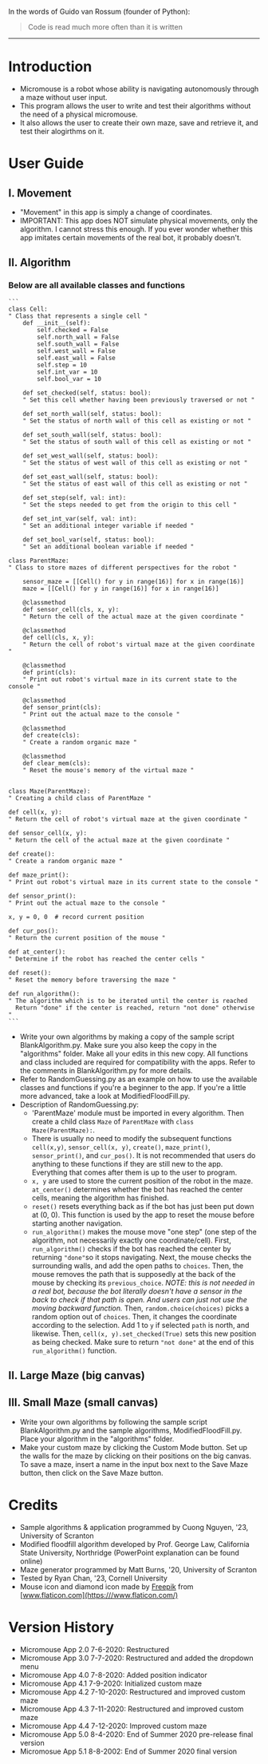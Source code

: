 In the words of Guido van Rossum (founder of Python):
> Code is read much more often than it is written
---
# **Introduction**
*   Micromouse is a robot whose ability is navigating autonomously through a maze without user input.
*   This program allows the user to write and test their algorithms without the need of a physical micromouse.
*   It also allows the user to create their own maze, save and retrieve it, and test their alogirthms on it.

# **User Guide**

##  I.   Movement
*   "Movement" in this app is simply a change of coordinates.
*   IMPORTANT: This app does NOT simulate physical movements, only the algorithm. I cannot stress this enough. If you ever wonder whether this app imitates certain movements of the real bot, it probably doesn't.

##  II.  Algorithm
### Below are all available classes and functions
    ```
    class Cell:
    " Class that represents a single cell "
        def __init__(self):
            self.checked = False
            self.north_wall = False
            self.south_wall = False
            self.west_wall = False
            self.east_wall = False
            self.step = 10
            self.int_var = 10
            self.bool_var = 10

        def set_checked(self, status: bool):
        " Set this cell whether having been previously traversed or not "

        def set_north_wall(self, status: bool):
        " Set the status of north wall of this cell as existing or not "

        def set_south_wall(self, status: bool):
        " Set the status of south wall of this cell as existing or not "

        def set_west_wall(self, status: bool):
        " Set the status of west wall of this cell as existing or not "

        def set_east_wall(self, status: bool):
        " Set the status of east wall of this cell as existing or not "

        def set_step(self, val: int):
        " Set the steps needed to get from the origin to this cell "

        def set_int_var(self, val: int):
        " Set an additional integer variable if needed "

        def set_bool_var(self, status: bool):
        " Set an additional boolean variable if needed "

    class ParentMaze:
    " Class to store mazes of different perspectives for the robot "

        sensor_maze = [[Cell() for y in range(16)] for x in range(16)]
        maze = [[Cell() for y in range(16)] for x in range(16)]

        @classmethod
        def sensor_cell(cls, x, y):
        " Return the cell of the actual maze at the given coordinate "

        @classmethod
        def cell(cls, x, y):
        " Return the cell of robot's virtual maze at the given coordinate "

        @classmethod
        def print(cls):
        " Print out robot's virtual maze in its current state to the console "

        @classmethod
        def sensor_print(cls):
        " Print out the actual maze to the console "

        @classmethod
        def create(cls):
        " Create a random organic maze "

        @classmethod
        def clear_mem(cls):
        " Reset the mouse's memory of the virtual maze "


    class Maze(ParentMaze):
    " Creating a child class of ParentMaze "

    def cell(x, y):
    " Return the cell of robot's virtual maze at the given coordinate "

    def sensor_cell(x, y):
    " Return the cell of the actual maze at the given coordinate "

    def create():
    " Create a random organic maze "

    def maze_print():
    " Print out robot's virtual maze in its current state to the console "

    def sensor_print():
    " Print out the actual maze to the console "

    x, y = 0, 0  # record current position

    def cur_pos():
    " Return the current position of the mouse "

    def at_center():
    " Determine if the robot has reached the center cells "

    def reset():
    " Reset the memory before traversing the maze "

    def run_algorithm():
    " The algorithm which is to be iterated until the center is reached
      Return "done" if the center is reached, return "not done" otherwise "
    ```
*   Write your own algorithms by making a copy of the sample script BlankAlgorithm.py. Make sure you also keep the copy in the "algorithms" folder. Make all your edits in this new copy. All functions and class included are required for compatibility with the apps. Refer to the comments in BlankAlgorithm.py for more details.
*   Refer to RandomGuessing.py as an example on how to use the available classes and functions if you're a beginner to the app. If you're a little more advanced, take a look at ModifiedFloodFill.py.
*   Description of RandomGuessing.py:
    *   'ParentMaze' module must be imported in every algorithm. Then create a child class `Maze` of `ParentMaze` with `class Maze(ParentMaze):`.
    *   There is usually no need to modify the subsequent functions `cell(x,y)`, `sensor_cell(x, y)`, `create()`, `maze_print()`, `sensor_print()`, and `cur_pos()`. It is not recommended that users do anything to these functions if they are still new to the app. Everything that comes after them is up to the user to program.
    *   `x, y` are used to store the current position of the robot in the maze. `at_center()` determines whether the bot has reached the center cells, meaning the algorithm has finished.
    *   `reset()` resets everything back as if the bot has just been put down at (0, 0). This function is used by the app to reset the mouse before starting another navigation.
    *   `run_algorithm()` makes the mouse move "one step" (one step of the algorithm, not necessarily exactly one coordinate/cell). First, `run_algorithm()` checks if the bot has reached the center by returning `"done"`so it stops navigating. Next, the mouse checks the surrounding walls, and add the open paths to `choices`. Then, the mouse removes the path that is supposedly at the back of the mouse by checking its `previous_choice`. *NOTE: this is not needed in a real bot, because the bot literally doesn't have a sensor in the back to check if that path is open. And users can just not use the moving backward function.* Then, `random.choice(choices)` picks a random option out of `choices`. Then, it changes the coordinate according to the selection. Add 1 to `y` if selected `path` is north, and likewise. Then, `cell(x, y).set_checked(True)` sets this new position as being checked. Make sure to return `"not done"` at the end of this `run_algorithm()` function.


##  II.  Large Maze (big canvas)
##  III. Small Maze (small canvas)
*   Write your own algorithms by following the sample script BlankAlgorithm.py and the sample algorithms,  ModifiedFloodFill.py. Place your algorithm in the "algorithms" folder.
*   Make your custom maze by clicking the Custom Mode button. Set up the walls for the maze by clicking on their positions on the big canvas. To save a maze, insert a name in the input box next to the Save Maze button, then click on the Save Maze button.

# **Credits**
*   Sample algorithms & application programmed by Cuong Nguyen, '23, University of Scranton
*   Modified floodfill algorithm developed by Prof. George Law, California State University, Northridge (PowerPoint explanation can be found online)
*   Maze generator programmed by Matt Burns, '20, University of Scranton
*   Tested by Ryan Chan, '23, Cornell University
*   Mouse icon and diamond icon made by [Freepik](https://www.freepik.com/) from [www.flaticon.com](https:///www.flaticon.com/) 

# **Version History**
*   Micromouse App 2.0 7-6-2020: Restructured
*   Micromouse App 3.0 7-7-2020: Restructured and added the dropdown menu
*   Micromouse App 4.0 7-8-2020: Added position indicator
*   Micromouse App 4.1 7-9-2020: Initialized custom maze
*   Micromouse App 4.2 7-10-2020: Restructured and improved custom maze
*   Micromouse App 4.3 7-11-2020: Restructured and improved custom maze
*   Micromouse App 4.4 7-12-2020: Improved custom maze
*   Micromouse App 5.0 8-4-2020: End of Summer 2020 pre-release final version
*   Micromosue App 5.1 8-8-2002: End of Summer 2020 final version
